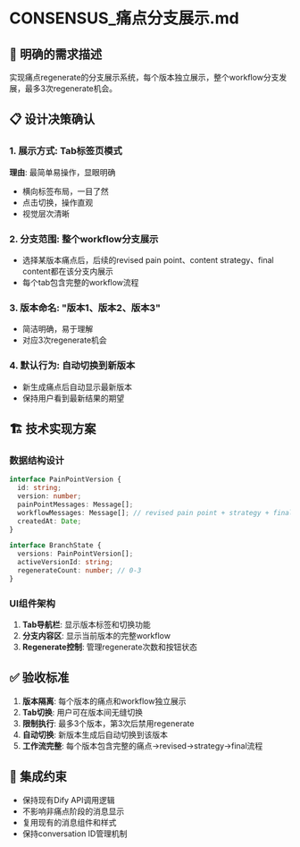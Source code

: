 # CONSENSUS_痛点分支展示.md

## 🎯 明确的需求描述
实现痛点regenerate的分支展示系统，每个版本独立展示，整个workflow分支发展，最多3次regenerate机会。

## 📋 设计决策确认

### 1. 展示方式: **Tab标签页模式**
**理由**: 最简单易操作，显眼明确
- 横向标签布局，一目了然
- 点击切换，操作直观
- 视觉层次清晰

### 2. 分支范围: **整个workflow分支展示**
- 选择某版本痛点后，后续的revised pain point、content strategy、final content都在该分支内展示
- 每个tab包含完整的workflow流程

### 3. 版本命名: **"版本1、版本2、版本3"**
- 简洁明确，易于理解
- 对应3次regenerate机会

### 4. 默认行为: **自动切换到新版本**
- 新生成痛点后自动显示最新版本
- 保持用户看到最新结果的期望

## 🏗️ 技术实现方案

### 数据结构设计
```typescript
interface PainPointVersion {
  id: string;
  version: number;
  painPointMessages: Message[];
  workflowMessages: Message[]; // revised pain point + strategy + final content
  createdAt: Date;
}

interface BranchState {
  versions: PainPointVersion[];
  activeVersionId: string;
  regenerateCount: number; // 0-3
}
```

### UI组件架构
1. **Tab导航栏**: 显示版本标签和切换功能
2. **分支内容区**: 显示当前版本的完整workflow
3. **Regenerate控制**: 管理regenerate次数和按钮状态

## ✅ 验收标准
1. **版本隔离**: 每个版本的痛点和workflow独立展示
2. **Tab切换**: 用户可在版本间无缝切换
3. **限制执行**: 最多3个版本，第3次后禁用regenerate
4. **自动切换**: 新版本生成后自动切换到该版本
5. **工作流完整**: 每个版本包含完整的痛点→revised→strategy→final流程

## 🔧 集成约束
- 保持现有Dify API调用逻辑
- 不影响非痛点阶段的消息显示
- 复用现有的消息组件和样式
- 保持conversation ID管理机制
